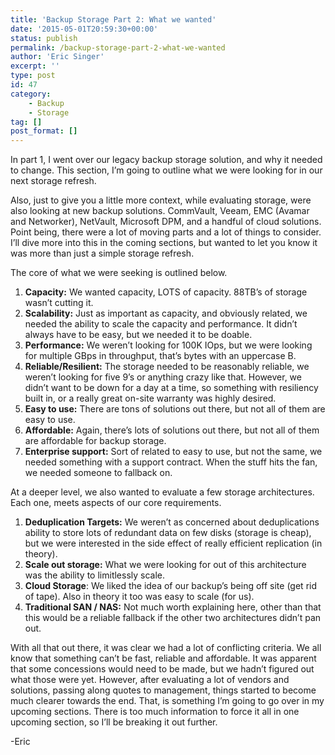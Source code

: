 ```yaml
---
title: 'Backup Storage Part 2: What we wanted'
date: '2015-05-01T20:59:30+00:00'
status: publish
permalink: /backup-storage-part-2-what-we-wanted
author: 'Eric Singer'
excerpt: ''
type: post
id: 47
category:
    - Backup
    - Storage
tag: []
post_format: []
---
```

In part 1, I went over our legacy backup storage solution, and why it needed to change. This section, I’m going to outline what we were looking for in our next storage refresh.

Also, just to give you a little more context, while evaluating storage, were also looking at new backup solutions. CommVault, Veeam, EMC (Avamar and Networker), NetVault, Microsoft DPM, and a handful of cloud solutions. Point being, there were a lot of moving parts and a lot of things to consider. I’ll dive more into this in the coming sections, but wanted to let you know it was more than just a simple storage refresh.

The core of what we were seeking is outlined below.

1. **Capacity:** We wanted capacity, LOTS of capacity. 88TB’s of storage wasn’t cutting it.
2. **Scalability:** Just as important as capacity, and obviously related, we needed the ability to scale the capacity and performance. It didn’t always have to be easy, but we needed it to be doable.
3. **Performance:** We weren’t looking for 100K IOps, but we were looking for multiple GBps in throughput, that’s bytes with an uppercase B.
4. **Reliable/Resilient:** The storage needed to be reasonably reliable, we weren’t looking for five 9’s or anything crazy like that. However, we didn’t want to be down for a day at a time, so something with resiliency built in, or a really great on-site warranty was highly desired.
5. **Easy to use:** There are tons of solutions out there, but not all of them are easy to use.
6. **Affordable:** Again, there’s lots of solutions out there, but not all of them are affordable for backup storage.
7. **Enterprise support:** Sort of related to easy to use, but not the same, we needed something with a support contract. When the stuff hits the fan, we needed someone to fallback on.

At a deeper level, we also wanted to evaluate a few storage architectures. Each one, meets aspects of our core requirements.

1. **Deduplication Targets:** We weren’t as concerned about deduplications ability to store lots of redundant data on few disks (storage is cheap), but we were interested in the side effect of really efficient replication (in theory).
2. **Scale out storage:** What we were looking for out of this architecture was the ability to limitlessly scale.
3. **Cloud Storage**: We liked the idea of our backup’s being off site (get rid of tape). Also in theory it too was easy to scale (for us).
4. **Traditional SAN / NAS:** Not much worth explaining here, other than that this would be a reliable fallback if the other two architectures didn’t pan out.

With all that out there, it was clear we had a lot of conflicting criteria. We all know that something can’t be fast, reliable and affordable. It was apparent that some concessions would need to be made, but we hadn’t figured out what those were yet. However, after evaluating a lot of vendors and solutions, passing along quotes to management, things started to become much clearer towards the end. That, is something I’m going to go over in my upcoming sections. There is too much information to force it all in one upcoming section, so I’ll be breaking it out further.

-Eric